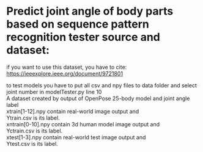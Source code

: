 # Predict joint angle of body parts based on sequence pattern recognition tester source and dataset:


if you want to use this dataset, you have to cite:
https://ieeexplore.ieee.org/document/9721801


to test models you have to put all csv and npy files to data folder and select joint number in modelTester.py line 10<br/>
A dataset created by output of OpenPose 25-body model and joint angle label<br/>
xtrain[1-12].npy contain real-world image output and<br/>
Ytrain.csv is its label.<br/>
xntrain[0-10].npy contain 3d human model image output and<br/>
Yctrain.csv is its label.<br/>
xtest[1-3].npy contain real-world test image output and<br/>
Ytest.csv is its label.<br/>
